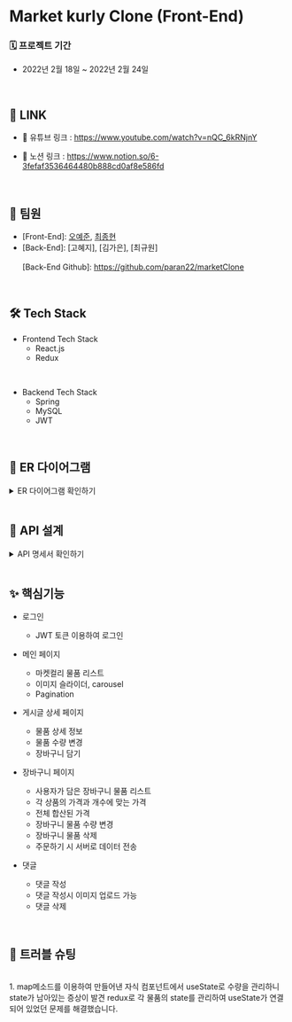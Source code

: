# Market kurly Clone (Front-End)

### 🗓 프로젝트 기간
- 2022년 2월 18일 ~ 2022년 2월 24일
<br />

## 🎈 LINK
- 🎥 유튜브 링크 : https://www.youtube.com/watch?v=nQC_6kRNjnY


- 📔 노션 링크 : https://www.notion.so/6-3fefaf3536464480b888cd0af8e586fd
<br />

## 👥 팀원
- [Front-End]: [오예준](https://github.com/oagree0123), [최종현](https://github.com/fatchoi3)
- [Back-End]: [고혜지], [김가은], [최규원]
<br></br>
[Back-End Github]: https://github.com/paran22/marketClone
<br />

## 🛠 Tech Stack
- Frontend Tech Stack
  - React.js
  - Redux
<br />

- Backend Tech Stack
  - Spring
  - MySQL
  - JWT
<br />
  
## 📜 ER 다이어그램
<details> 
    <summary>ER 다이어그램 확인하기</summary>

<img width="70%" alt="ERD" src="https://user-images.githubusercontent.com/90660499/155491026-41f807ae-2cff-4bfc-b3a9-fe8e530afb4a.png">
</details> 
<br />

## 🔨 API 설계
<details> 
    <summary>API 명세서 확인하기</summary>   
  
![6조 클론코딩 - Chrome 2022-02-24 오후 5_53_50 (2)](https://user-images.githubusercontent.com/90660499/155492413-58805171-a209-4ae3-9c7d-a3daf2fd7f4a.png)
![6조 클론코딩 - Chrome 2022-02-24 오후 5_53_59 (2)](https://user-images.githubusercontent.com/90660499/155492433-4ab2b80c-3e76-4ac1-89b9-6401f131f45c.png)
![6조 클론코딩 - Chrome 2022-02-24 오후 5_54_09 (2)](https://user-images.githubusercontent.com/90660499/155492438-508c05f2-1075-4877-a34c-2190dfce7e33.png)
![6조 클론코딩 - Chrome 2022-02-24 오후 5_54_20 (2)](https://user-images.githubusercontent.com/90660499/155492445-afb0cc15-7fe5-4c79-9888-3c83a48d01e4.png)

</details> 
<br />

## ✨ 핵심기능
* 로그인  
  - JWT 토큰 이용하여 로그인
  
* 메인 페이지  
  - 마켓컬리 물품 리스트
  - 이미지 슬라이더, carousel
  - Pagination
  
* 게시글 상세 페이지 
  - 물품 상세 정보
  - 물품 수량 변경
  - 장바구니 담기

* 장바구니 페이지
  - 사용자가 담은 장바구니 물품 리스트
  - 각 상품의 가격과 개수에 맞는 가격
  - 전체 합산된 가격
  - 장바구니 물품 수량 변경
  - 장바구니 물품 삭제
  - 주문하기 시 서버로 데이터 전송

* 댓글 
  - 댓글 작성
  - 댓글 작성시 이미지 업로드 가능
  - 댓글 삭제
<br/>

## 🐛 트러블 슈팅
<br/>
1. map메소드를 이용하여 만들어낸 자식 컴포넌트에서 useState로 수량을 관리하니 state가 남아있는 증상이 발견
   redux로 각 물품의 state를 관리하여 useState가 연결되어 있었던 문제를 해결했습니다.

<br />
<br />
<br />
